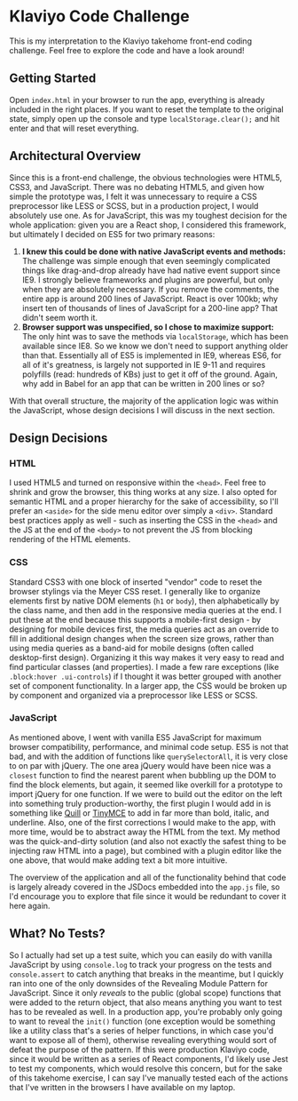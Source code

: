 # Klaviyo Code Challenge

This is my interpretation to the Klaviyo takehome front-end coding challenge. Feel free to explore the code and have a look around!

## Getting Started

Open `index.html` in your browser to run the app, everything is already included in the right places. If you want to reset the template to the original state, simply open up the console and type `localStorage.clear();` and hit enter and that will reset everything.

## Architectural Overview

Since this is a front-end challenge, the obvious technologies were HTML5, CSS3, and JavaScript. There was no debating HTML5, and given how simple the prototype was, I felt it was unnecessary to require a CSS preprocessor like LESS or SCSS, but in a production project, I would absolutely use one. As for JavaScript, this was my toughest decision for the whole application: given you are a React shop, I considered this framework, but ultimately I decided on ES5 for two primary reasons:

1. **I knew this could be done with native JavaScript events and methods:** The challenge was simple enough that even seemingly complicated things like drag-and-drop already have had native event support since IE9. I strongly believe frameworks and plugins are powerful, but only when they are absolutely necessary. If you remove the comments, the entire app is around 200 lines of JavaScript. React is over 100kb; why insert ten of thousands of lines of JavaScript for a 200-line app? That didn't seem worth it.
2. **Browser support was unspecified, so I chose to maximize support:** The only hint was to save the methods via `localStorage`, which has been available since IE8. So we know we don't need to support anything older than that. Essentially all of ES5 is implemented in IE9, whereas ES6, for all of it's greatness, is largely not supported in IE 9-11 and requires polyfills (read: hundreds of KBs) just to get it off of the ground. Again, why add in Babel for an app that can be written in 200 lines or so?

With that overall structure, the majority of the application logic was within the JavaScript, whose design decisions I will discuss in the next section.

## Design Decisions

### HTML

I used HTML5 and turned on responsive within the `<head>`. Feel free to shrink and grow the browser, this thing works at any size. I also opted for semantic HTML and a proper hierarchy for the sake of accessibility, so I'll prefer an `<aside>` for the side menu editor over simply a `<div>`. Standard best practices apply as well - such as inserting the CSS in the `<head>` and the JS at the end of the `<body>` to not prevent the JS from blocking rendering of the HTML elements.

### CSS

Standard CSS3 with one block of inserted "vendor" code to reset the browser stylings via the Meyer CSS reset. I generally like to organize elements first by native DOM elements (`h1` or `body`), then alphabetically by the class name, and then add in the responsive media queries at the end. I put these at the end because this supports a mobile-first design - by designing for mobile devices first, the media queries act as an override to fill in additional design changes when the screen size grows, rather than using media queries as a band-aid for mobile designs (often called desktop-first design). Organizing it this way makes it very easy to read and find particular classes (and properties). I made a few rare exceptions (like `.block:hover .ui-controls`) if I thought it was better grouped with another set of component functionality. In a larger app, the CSS would be broken up by component and organized via a preprocessor like LESS or SCSS.

### JavaScript

As mentioned above, I went with vanilla ES5 JavaScript for maximum browser compatibility, performance, and minimal code setup. ES5 is not that bad, and with the addition of functions like `querySelectorAll`, it is very close to on par with jQuery. The one area jQuery would have been nice was a `closest` function to find the nearest parent when bubbling up the DOM to find the block elements, but again, it seemed like overkill for a prototype to import jQuery for one function. If we were to build out the editor on the left into something truly production-worthy, the first plugin I would add in is something like [Quill](https://quilljs.com) or [TinyMCE](https://www.tinymce.com) to add in far more than bold, italic, and underline. Also, one of the first corrections I would make to the app, with more time, would be to abstract away the HTML from the text. My method was the quick-and-dirty solution (and also not exactly the safest thing to be injecting raw HTML into a page), but combined with a plugin editor like the one above, that would make adding text a bit more intuitive.

The overview of the application and all of the functionality behind that code is largely already covered in the JSDocs embedded into the `app.js` file, so I'd encourage you to explore that file since it would be redundant to cover it here again.

## What? No Tests?

So I actually had set up a test suite, which you can easily do with vanilla JavaScript by using `console.log` to track your progress on the tests and `console.assert` to catch anything that breaks in the meantime, but I quickly ran into one of the only downsides of the Revealing Module Pattern for JavaScript. Since it only _reveals_ to the public (global scope) functions that were added to the return object, that also means anything you want to test has to be revealed as well. In a production app, you're probably only going to want to reveal the `init()` function (one exception would be something like a utility class that's a series of helper functions, in which case you'd want to expose all of them), otherwise revealing everything would sort of defeat the purpose of the pattern. If this were production Klaviyo code, since it would be written as a series of React components, I'd likely use Jest to test my components, which would resolve this concern, but for the sake of this takehome exercise, I can say I've manually tested each of the actions that I've written in the browsers I have available on my laptop.
